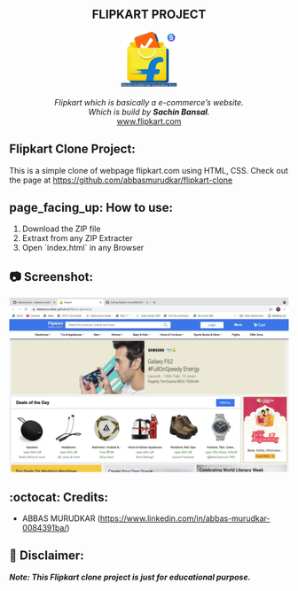 <h2 align="center">FLIPKART PROJECT </h2>
<p align="center">
<img src="assets/flipi.png" alt="flipkart" height="100" width="100" ><br><br>
<i>
Flipkart which is basically a e-commerce’s website.<br> Which is build by <strong>Sachin Bansal</strong>.
</i><br>
<a href="https://www.flipkart.com">www.flipkart.com</a><br>
</p>
<h2>Flipkart Clone Project:</h2>

This is a simple clone of webpage flipkart.com using HTML, CSS. Check out the page at
https://github.com/abbasmurudkar/flipkart-clone

<h2>page_facing_up: How to use:</h2>
<ol>
  <li>Download the ZIP file</li>
  <li>Extraxt from any ZIP Extracter</li>
  <li>Open `index.html` in any Browser</li>
  </ol>

## :camera: Screenshot:
<a href="https://www.github.com/abbasmurudkar">
  <img src="assets/flipli25.png">
  </a>

## :octocat: Credits:

- ABBAS MURUDKAR (https://www.linkedin.com/in/abbas-murudkar-0084391ba/)

## :memo: Disclaimer:

**_Note: This Flipkart clone project is just for educational purpose._**




